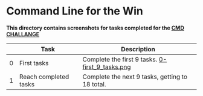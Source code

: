 # Command Line for the Win

**This directory contains screenshots for tasks completed for the [CMD CHALLANGE](https://cmdchallenge.com)**


| | Task | Description |
| --- | --- | --- |
| 0 | First tasks | Complete the first 9 tasks. [0-first_9_tasks.png](0-first_9_tasks.png) |
| 1 | Reach completed tasks | Complete the next 9 tasks, getting to 18 total. |